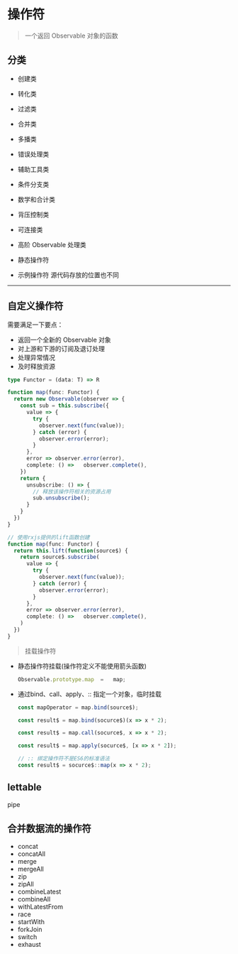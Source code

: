 # 操作符
> 一个返回 Observable 对象的函数

## 分类
- 创建类
- 转化类
- 过滤类
- 合并类
- 多播类
- 错误处理类
- 辅助工具类
- 条件分支类
- 数学和合计类

- 背压控制类
- 可连接类
- 高阶 Observable 处理类

- 静态操作符
- 示例操作符
源代码存放的位置也不同
***

## 自定义操作符
需要满足一下要点：
- 返回一个全新的 Observable 对象
- 对上游和下游的订阅及退订处理
- 处理异常情况
- 及时释放资源
```ts
type Functor = (data: T) => R
```
```ts
function map(func: Functor) {
  return new Observable(observer => {
    const sub = this.subscribe({
      value => {
        try {
          observer.next(func(value));
        } catch (error) {
          observer.error(error);
        }
      },
      error => observer.error(error),
      complete:	() =>	observer.complete(),
    })
    return {
      unsubscribe: () => {
        // 释放该操作符相关的资源占用
        sub.unsubscribe();
      }
    }
  })
}
```
```ts
// 使用rxjs提供的lift函数创建
function map(func: Functor) {
  return this.lift(function(source$) {
    return source$.subscribe(
      value => {
        try {
          observer.next(func(value));
        } catch (error) {
          observer.error(error);
        }
      },
      error => observer.error(error),
      complete:	() =>	observer.complete(),
    )
  })
}
```
> 挂载操作符
- 静态操作符挂载(操作符定义不能使用箭头函数)
  ```ts
  Observable.prototype.map	=	map;
  ```
- 通过bind、call、apply、:: 指定一个对象，临时挂载
  ```ts
  const mapOperator = map.bind(source$);
  ```
  ```ts
  const result$ = map.bind(socurce$)(x => x * 2);
  ```
  ```ts
  const result$ = map.call(socurce$, x => x * 2);
  ```
  ```ts
  const result$ = map.apply(socurce$, [x => x * 2]);
  ```
  ```ts
  // :: 绑定操作符不是ES6的标准语法
  const result$ = socurce$::map(x => x * 2);
  ```
## lettable
pipe



## 合并数据流的操作符
- concat
- concatAll
- merge
- mergeAll
- zip
- zipAll
- combineLatest
- combineAll
- withLatestFrom
- race
- startWith
- forkJoin
- switch
- exhaust
